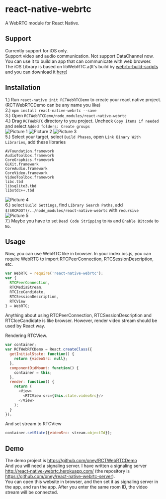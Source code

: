 # react-native-webrtc

A WebRTC module for React Native.

## Support
Currently support for iOS only.  
Support video and audio communication. Not support DataChannel now.  
You can use it to build an app that can communicate with web browser.  
The iOS Library is based on libWebRTC.a(It's build by [webrtc-build-scripts](https://github.com/pristineio/webrtc-build-scripts) and you can download it [here](https://cocoapods.org/pods/libjingle_peerconnection))

## Installation

1.) Run `react-native init RCTWebRTCDemo` to create your react native project. (RCTWebRTCDemo can be any name you like)   
2.) `npm install react-native-webrtc --save`  
3.) Open `RCTWebRTCDemo/node_modules/react-native-webrtc`  
4.) Drag `RCTWebRTC` directory to you project. Uncheck `Copy items if needed` and select `Added folders: Create groups`  
![Picture 1](http://i.imgur.com/NRHANSq.jpg)
![Picture 2](http://i.imgur.com/8fX2fDM.jpg)
![Picture 3](http://i.imgur.com/vVDTIXD.jpg)  
5.) Select your target, select `Build Phases`, open `Link Binary With Libraries`, add these libraries  
```
AVFoundation.framework
AudioToolbox.framework
CoreGraphics.framework
GLKit.framework
CoreAudio.framework
CoreVideo.framework
VideoToolbox.framework
libc.tbd
libsqlite3.tbd
libstdc++.tbd
```
![Picture 4](http://i.imgur.com/hHNfKkZ.jpg)  
6.) select `Build Settings`, find `Library Search Paths`, add `$(SRCROOT)/../node_modules/react-native-webrtc` with `recursive` 
![Picture 5](http://i.imgur.com/L3QkvzG.jpg)  
7.) Maybe you have to set `Dead Code Stripping` to `No` and `Enable Bitcode` to `No`.

## Usage
Now, you can use WebRTC like in browser.
In your index.ios.js, you can require WebRTC to import RTCPeerConnection, RTCSessionDescription, etc.
```javascript
var WebRTC = require('react-native-webrtc');
var {
  RTCPeerConnection,
  RTCMediaStream,
  RTCIceCandidate,
  RTCSessionDescription,
  RTCView
} = WebRTC;
```
Anything about using RTCPeerConnection, RTCSessionDescription and RTCIceCandidate is like browser. However, render video stream should be used by React way.

Rendering RTCView.
```javascript
var container;
var RCTWebRTCDemo = React.createClass({
  getInitialState: function() {
    return {videoSrc: null};
  },
  componentDidMount: function() {
    container = this;
  },
  render: function() {
    return (
      <View>
        <RTCView src={this.state.videoSrc}/>
      </View>
    );
  }
});
```
And set stream to RTCView
```javascript
container.setState({videoSrc: stream.objectId});
```
## Demo
The demo project is https://github.com/oney/RCTWebRTCDemo   
And you will need a signaling server. I have written a signaling server http://react-native-webrtc.herokuapp.com/ (the repository is https://github.com/oney/react-native-webrtc-server).   
You can open this website in browser, and then set it as signaling server in the app, and run the app. After you enter the same room ID, the video stream will be connected.
